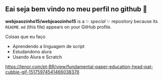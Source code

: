 ## Eai seja bem vindo no meu perfil no github 💜

**webjoaozinho15/webjoaozinho15** is a ✨ _special_ ✨ repository because its `README.md` (this file) appears on your GitHub profile.

Coisas que eu faço

- Aprendendo a linguagem de script
- Estudandono alura
- Usando Alura e  Scratch
  
https://tenor.com/pt-BR/view/fundamental-paper-education-head-pat-cubbie-gif-15175974541466038376
